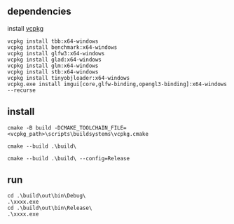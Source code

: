 ## dependencies
install [vcpkg](https://vcpkg.io/)

```
vcpkg install tbb:x64-windows
vcpkg install benchmark:x64-windows
vcpkg install glfw3:x64-windows
vcpkg install glad:x64-windows
vcpkg install glm:x64-windows
vcpkg install stb:x64-windows
vcpkg install tinyobjloader:x64-windows
vcpkg.exe install imgui[core,glfw-binding,opengl3-binding]:x64-windows  --recurse
```

## install

```
cmake -B build -DCMAKE_TOOLCHAIN_FILE=<vcpkg_path>\scripts\buildsystems\vcpkg.cmake

cmake --build .\build\

cmake --build .\build\ --config=Release
```

## run

```
cd .\build\out\bin\Debug\ 
.\xxxx.exe
cd .\build\out\bin\Release\    
.\xxxx.exe
```
